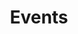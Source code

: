 ---
title: "Events"
description: "iot.eclipse.org Events"
keywords: ["eclipse", "eclipse iot", "internet of things", "iot", "events", "singapore", "asia"]
layout: "events"
hide_sidebar: true
---